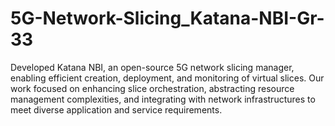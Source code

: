 # 5G-Network-Slicing_Katana-NBI-Gr-33
Developed Katana NBI, an open-source 5G network slicing manager, enabling efficient creation, deployment, and monitoring of virtual slices. Our work focused on enhancing slice orchestration, abstracting resource management complexities, and integrating with network infrastructures to meet diverse application and service requirements.
